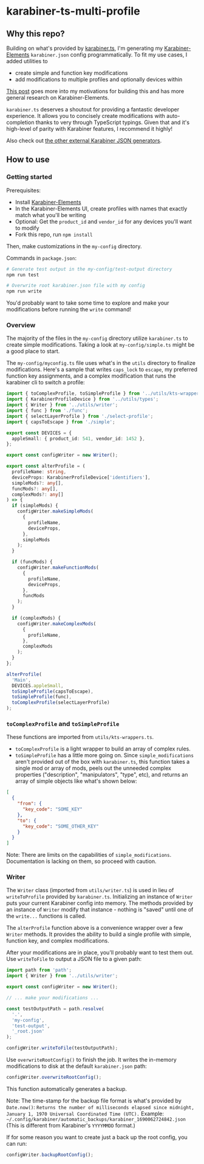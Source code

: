 # karabiner-ts-multi-profile

## Why this repo?

Building on what's provided by [karabiner.ts](https://github.com/evan-liu/karabiner.ts), I'm generating my [Karabiner-Elements](https://karabiner-elements.pqrs.org/) `karabiner.json` config programmatically. To fit my use cases, I added utilities to

- create simple and function key modifications
- add modifications to multiple profiles and optionally devices within

[This post](https://www.scraggo.com/karabiner-ts-multi-profile/) goes more into my motivations for building this and has more general research on Karabiner-Elements.

`karabiner.ts` deserves a shoutout for providing a fantastic developer experience. It allows you to concisely create modifications with auto-completion  thanks to very through TypeScript typings. Given that and it's high-level of parity with Karabiner features, I recommend it highly!

Also check out [the other external Karabiner JSON generators](https://karabiner-elements.pqrs.org/docs/json/external-json-generators/).

## How to use

### Getting started

Prerequisites:

- Install [Karabiner-Elements](https://karabiner-elements.pqrs.org/)
- In the Karabiner-Elements UI, create profiles with names that exactly match what you'll be writing
- Optional: Get the `product_id` and `vendor_id` for any devices you'll want to modify
- Fork this repo, run `npm install`

Then, make customizations in the `my-config` directory.

Commands in `package.json`:

```sh
# Generate test output in the my-config/test-output directory
npm run test

# Overwrite root karabiner.json file with my config
npm run write
```

You'd probably want to take some time to explore and make your modifications before running the `write` command!

### Overview

The majority of the files in the `my-config` directory utilize `karabiner.ts` to create simple modifications. Taking a look at `my-config/simple.ts` might be a good place to start.

The `my-config/myconfig.ts` file uses what's in the `utils` directory to finalize modifications. Here's a sample that writes `caps_lock` to `escape`, my preferred function key assignments, and a complex modification that runs the karabiner cli to switch a profile:

```ts
import { toComplexProfile, toSimpleProfile } from '../utils/kts-wrappers';
import { KarabinerProfileDevice } from '../utils/types';
import { Writer } from '../utils/writer';
import { func } from './func';
import { selectLayerProfile } from './select-profile';
import { capsToEscape } from './simple';

export const DEVICES = {
  appleSmall: { product_id: 541, vendor_id: 1452 },
};

export const configWriter = new Writer();

export const alterProfile = (
  profileName: string,
  deviceProps: KarabinerProfileDevice['identifiers'],
  simpleMods?: any[],
  funcMods?: any[],
  complexMods?: any[]
) => {
  if (simpleMods) {
    configWriter.makeSimpleMods(
      {
        profileName,
        deviceProps,
      },
      simpleMods
    );
  }

  if (funcMods) {
    configWriter.makeFunctionMods(
      {
        profileName,
        deviceProps,
      },
      funcMods
    );
  }

  if (complexMods) {
    configWriter.makeComplexMods(
      {
        profileName,
      },
      complexMods
    );
  }
};

alterProfile(
  'Main',
  DEVICES.appleSmall,
  toSimpleProfile(capsToEscape),
  toSimpleProfile(func),
  toComplexProfile(selectLayerProfile)
);
```

### `toComplexProfile` and `toSimpleProfile`

These functions are imported from `utils/kts-wrappers.ts`.

- `toComplexProfile` is a light wrapper to build an array of complex rules.
- `toSimpleProfile` has a little more going on. Since `simple_modifications` aren't provided out of the box with `karabiner.ts`, this function takes a single mod or array of mods, peels out the unneeded complex properties ("description", "manipulators", "type", etc), and returns an array of simple objects like what's shown below:

```json
[
  {
    "from": {
      "key_code": "SOME_KEY"
    },
    "to": {
      "key_code": "SOME_OTHER_KEY"
    }
  }
]
```

Note: There are limits on the capabilities of `simple_modifications`. Documentation is lacking on them, so proceed with caution.

### Writer

The `Writer` class (imported from `utils/writer.ts`) is used in lieu of `writeToProfile` provided by `karabiner.ts`. Initializing an instance of `Writer` puts your current Karabiner config into memory. The methods provided by an instance of `Writer` modify that instance - nothing is "saved" until one of the `write...` functions is called.

The `alterProfile` function above is a convenience wrapper over a few `Writer` methods. It provides the ability to build a single profile with simple, function key, and complex modifications.

After your modifications are in place, you'll probably want to test them out. Use `writeToFile` to output a JSON file to a given path:

```ts
import path from 'path';
import { Writer } from '../utils/writer';

export const configWriter = new Writer();

// ... make your modifications ...

const testOutputPath = path.resolve(
  '.',
  'my-config',
  'test-output',
  '_root.json'
);

configWriter.writeToFile(testOutputPath);
```

Use `overwriteRootConfig()` to finish the job. It writes the in-memory modifications to disk at the default `karabiner.json` path:

```ts
configWriter.overwriteRootConfig();
```

This function automatically generates a backup.

Note: The time-stamp for the backup file format is what's provided by `Date.now()`: `Returns the number of milliseconds elapsed since midnight, January 1, 1970 Universal Coordinated Time (UTC).` Example: `~/.config/karabiner/automatic_backups/karabiner_1690062724842.json` (This is different from Karabiner's `YYYYMMDD` format.)

If for some reason you want to create just a back up the root config, you can run:

```ts
configWriter.backupRootConfig();
```
